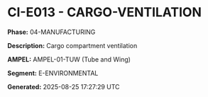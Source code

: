 # CI-E013 - CARGO-VENTILATION

**Phase:** 04-MANUFACTURING

**Description:** Cargo compartment ventilation

**AMPEL:** AMPEL-01-TUW (Tube and Wing)

**Segment:** E-ENVIRONMENTAL

**Generated:** 2025-08-25 17:27:29 UTC
